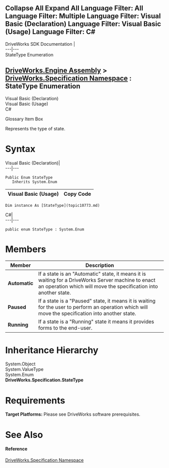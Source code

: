        

 Collapse All Expand All  Language Filter: All  Language Filter: Multiple  Language Filter: Visual Basic (Declaration) Language Filter: Visual Basic (Usage) Language Filter: C#  
---  
DriveWorks SDK Documentation  |   
---|---  
StateType Enumeration   
  
[DriveWorks.Engine Assembly](topic2156.md) > [DriveWorks.Specification Namespace](topic10764.md) : StateType Enumeration  
---  
  
Visual Basic (Declaration)    
Visual Basic (Usage)    
C# 

Glossary Item Box

Represents the type of state. 

# Syntax

Visual Basic (Declaration)|   
---|---  
      
    
    Public Enum StateType 
       Inherits System.Enum  
  
Visual Basic (Usage)| Copy Code  
---|---  
      
    
    Dim instance As [StateType](topic10773.md)  
  
C#|   
---|---  
      
    
    public enum StateType : System.Enum   
  
# Members

Member| Description  
---|---  
**Automatic**|  If a state is an "Automatic" state, it means it is waiting for a DriveWorks Server machine to enact an operation which will move the specification into another state.  
**Paused**|  If a state is a "Paused" state, it means it is waiting for the user to perform an operation which will move the specification into another state.  
**Running**|  If a state is a "Running" state it means it provides forms to the end-user.  
  
# Inheritance Hierarchy

System.Object  
System.ValueType  
System.Enum  
**DriveWorks.Specification.StateType**  


# Requirements

**Target Platforms:** Please see DriveWorks software prerequisites.

# See Also

#### Reference

[DriveWorks.Specification Namespace](topic10764.md)


